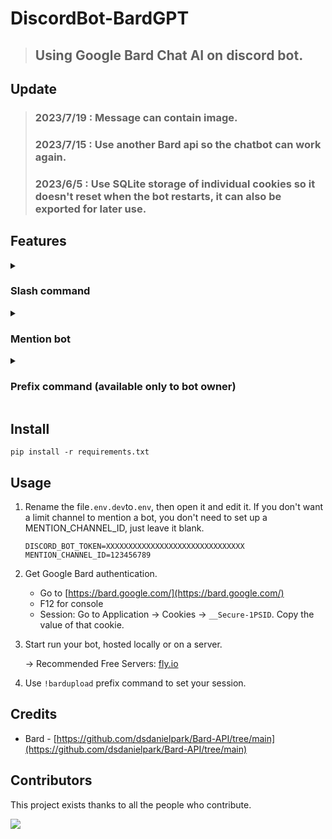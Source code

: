 # DiscordBot-BardGPT
> ## Using Google Bard Chat AI on discord bot.

## Update
> ### 2023/7/19 : Message can contain image.
> ### 2023/7/15 : Use another Bard api so the chatbot can work again.
> ### 2023/6/5 : Use SQLite storage of individual cookies so it doesn't reset when the bot restarts, it can also be exported for later use.

## Features

<details>
   <summary>
   
   ### Slash command

   </summary>
   
> ### will create a personal conversation for each user.
   
* cookies setting(use personal Google Bard Cookies): `/bard_cookies [choice]`
  
  ![setting](https://i.imgur.com/Q5HS6SW.png)
  
   
* Bard: `/bard [message] [image]`
  
  >**Warning** : Only up to 10 images will be displayed.

  ![Bard1](https://i.imgur.com/LEmdIMI.png)
  ![Bard2](https://i.imgur.com/q9hy2RP.png)

* reset conversation: `/reset_bard_conversation `
  
</details>

<details>
   <summary>
   
   ### Mention bot

   </summary>

> ### same feature as the slash command, but this will reply all user messages.

* Same as use `/bard`,

  ![mention1](https://i.imgur.com/1PiYBi8.png)
  ![mention2](https://i.imgur.com/Tf0dCeu.png)
  ![reset](https://i.imgur.com/YykmbU6.png)

</details>

<details>
   <summary>
   
   ### Prefix command (available only to bot owner)

   </summary>
 
 > ### bot owner setting.
   
 * `!bardunload [file_name_in_cogs_folder]`: Disable command from the specified file.
 * `!bardload [file_name_in_cogs_folder]`: Enable the command from the specified file.
 
   ![load & unload](https://i.imgur.com/lqqcxkd.png)
  
 * `!bardclean`: Empty discord_bot.log file.
 * `!bardgetLog`: Get discord_bot.log file. Real-time tracking of the bot's operating status.
   
   ![bardgetLog](https://i.imgur.com/ZQok7qS.png)
 
 * `!bardgetdb`: Export Bard_id.db file
   
    ![getdb](https://i.imgur.com/gq9E7lV.png)
   
 * `!bardupload [__Secure-1PSID]`: Set default __Secure-1PSID.
 
   ![upload](https://i.imgur.com/3FZmmdu.png)
   
</details>

## Install
```
pip install -r requirements.txt
```

## Usage
1. Rename the file`.env.dev`to`.env`, then open it and edit it. If you don't want a limit channel to mention a bot, you don't need to set up a MENTION_CHANNEL_ID, just leave it blank.
   ```
   DISCORD_BOT_TOKEN=XXXXXXXXXXXXXXXXXXXXXXXXXXXXXXX
   MENTION_CHANNEL_ID=123456789
   ```
   
2. Get Google Bard authentication.
   * Go to [https://bard.google.com/](https://bard.google.com/)
   * F12 for console
   * Session: Go to Application → Cookies → `__Secure-1PSID`. Copy the value of that cookie.

3. Start run your bot, hosted locally or on a server.

   -> Recommended Free Servers: [fly.io](https://fly.io/)

4. Use `!bardupload` prefix command to set your session.

## Credits
* Bard - [https://github.com/dsdanielpark/Bard-API/tree/main](https://github.com/dsdanielpark/Bard-API/tree/main)

## Contributors

This project exists thanks to all the people who contribute.

 <a href="https://github.com/FuseFairy/DiscordBot-BradGPT/graphs/contributors">
  <img src="https://contrib.rocks/image?repo=FuseFairy/DiscordBot-BardGPT" />
 </a>
